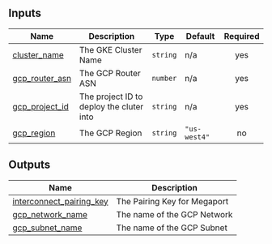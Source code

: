<!-- BEGIN_TF_DOCS -->
## Inputs

| Name | Description | Type | Default | Required |
|------|-------------|------|---------|:--------:|
| <a name="input_cluster_name"></a> [cluster\_name](#input\_cluster\_name) | The GKE Cluster Name | `string` | n/a | yes |
| <a name="input_gcp_router_asn"></a> [gcp\_router\_asn](#input\_gcp\_router\_asn) | The GCP Router ASN | `number` | n/a | yes |
| <a name="input_gcp_project_id"></a> [gcp\_project\_id](#input\_gcp\_project\_id) | The project ID to deploy the cluter into | `string` | n/a | yes |
| <a name="input_gcp_region"></a> [gcp\_region](#input\_gcp\_region) | The GCP Region | `string` | `"us-west4"` | no |

## Outputs

| Name | Description |
|------|-------------|
| <a name="output_interconnect_pairing_key"></a> [interconnect\_pairing\_key](#output\_interconnect\_pairing\_key) | The Pairing Key for Megaport |
| <a name="output_gcp_network_name"></a> [gcp\_network\_name](#output\_gcp\_network\_name) | The name of the GCP Network |
| <a name="output_gcp_subnet_name"></a> [gcp\_subnet\_name](#output\_gcp\_subnet\_name) | The name of the GCP Subnet |
<!-- END_TF_DOCS -->